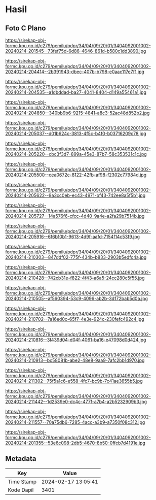 # Hasil

## Foto C Plano

https://sirekap-obj-formc.kpu.go.id/c279/pemilu/pdpr/34/04/09/20/01/3404092001002-20240214-201545--73fef75d-6d86-4646-861d-b580c1dd3890.jpg

https://sirekap-obj-formc.kpu.go.id/c279/pemilu/pdpr/34/04/09/20/01/3404092001002-20240214-204414--2b391943-dbec-407b-b798-e0aac117e7f1.jpg

https://sirekap-obj-formc.kpu.go.id/c279/pemilu/pdpr/34/04/09/20/01/3404092001002-20240214-204535--a1dbddad-ba27-4041-8404-d149a55461a1.jpg

https://sirekap-obj-formc.kpu.go.id/c279/pemilu/pdpr/34/04/09/20/01/3404092001002-20240214-204850--340bb9b6-9215-4841-a8c3-52ac48d852b2.jpg

https://sirekap-obj-formc.kpu.go.id/c279/pemilu/pdpr/34/04/09/20/01/3404092001002-20240214-205037--d01b624c-3813-4f5c-b4f0-b03716209c78.jpg

https://sirekap-obj-formc.kpu.go.id/c279/pemilu/pdpr/34/04/09/20/01/3404092001002-20240214-205220--cbc3f3d7-899a-45e3-87b7-58c353531c1c.jpg

https://sirekap-obj-formc.kpu.go.id/c279/pemilu/pdpr/34/04/09/20/01/3404092001002-20240214-205500--cea0672c-8122-42fb-af98-f2302c77984d.jpg

https://sirekap-obj-formc.kpu.go.id/c279/pemilu/pdpr/34/04/09/20/01/3404092001002-20240214-205622--9a3cc0eb-ec43-4971-bf43-742ee8a5f5b1.jpg

https://sirekap-obj-formc.kpu.go.id/c279/pemilu/pdpr/34/04/09/20/01/3404092001002-20240214-205727--14a576f6-cfcc-4d40-9a4e-a2fa29b7514b.jpg

https://sirekap-obj-formc.kpu.go.id/c279/pemilu/pdpr/34/04/09/20/01/3404092001002-20240214-205916--6f6b10b1-9613-4d9f-aafd-7154f14c53f9.jpg

https://sirekap-obj-formc.kpu.go.id/c279/pemilu/pdpr/34/04/09/20/01/3404092001002-20240214-210303--847ddf02-775f-434b-b833-2903b5edfc4a.jpg

https://sirekap-obj-formc.kpu.go.id/c279/pemilu/pdpr/34/04/09/20/01/3404092001002-20240214-210428--742cb31e-f822-4f43-a6a5-24cc280c5f55.jpg

https://sirekap-obj-formc.kpu.go.id/c279/pemilu/pdpr/34/04/09/20/01/3404092001002-20240214-210505--af560394-53c9-4096-ab2b-3d172bab5d0a.jpg

https://sirekap-obj-formc.kpu.go.id/c279/pemilu/pdpr/34/04/09/20/01/3404092001002-20240214-210702--7a16ed0c-65f7-4e3e-924c-230fefc492c4.jpg

https://sirekap-obj-formc.kpu.go.id/c279/pemilu/pdpr/34/04/09/20/01/3404092001002-20240214-210816--3f439d04-d04f-4061-ba16-e47098d0d424.jpg

https://sirekap-obj-formc.kpu.go.id/c279/pemilu/pdpr/34/04/09/20/01/3404092001002-20240214-210913--bc58081b-abe2-48e8-9aa9-7afc2bb1d970.jpg

https://sirekap-obj-formc.kpu.go.id/c279/pemilu/pdpr/34/04/09/20/01/3404092001002-20240214-211302--75f5a1c6-e558-4fc7-bc9b-7c41ae3655b5.jpg

https://sirekap-obj-formc.kpu.go.id/c279/pemilu/pdpr/34/04/09/20/01/3404092001002-20240214-211442--1d2539e0-dc4c-477f-a7b4-a2b5232909b3.jpg

https://sirekap-obj-formc.kpu.go.id/c279/pemilu/pdpr/34/04/09/20/01/3404092001002-20240214-211557--70a75db6-7285-4acc-a3b9-a7350f08c312.jpg

https://sirekap-obj-formc.kpu.go.id/c279/pemilu/pdpr/34/04/09/20/01/3404092001002-20240214-201355--53e6c098-2db5-4670-8b50-0ffcb7d4191e.jpg


## Metadata

| Key        | Value               |
| ---------- | ------------------- |
| Time Stamp | 2024-02-17 13:05:41 |
| Kode Dapil | 3401                |



